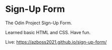 # Sign-Up Form
The Odin Project Sign-Up Form.

Learned basic HTML and CSS. Have fun.

Live: https://azboss2021.github.io/sign-up-form/
